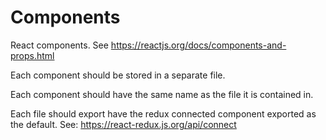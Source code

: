 # Components
React components. See https://reactjs.org/docs/components-and-props.html

Each component should be stored in a separate file.

Each component should have the same name as the file it is contained in.

Each file should export have the redux connected
component exported as the default. See: https://react-redux.js.org/api/connect